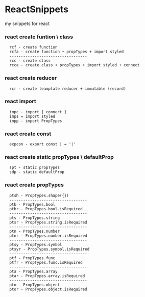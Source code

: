 # ReactSnippets
my snippets for react

### react create funtion \ class 
```
  rcf - create function
  rcfa - create function + propTypes + import styled
  ----------------------------------
  rcc - create class
  rcca - create class + propTypes + import styled + connect
```

### react create reducer
```
  rcr - create teamplate reducer + immutable (record)
```

### react import
```
  impc - import { connect }
  imps = import styled
  impp - import PropTypes
```

### react create const
```
  expcon - export const | = '|'
```

### react create static propTypes \ defaultProp
```
  spt - static propTypes
  sdp - static defaultProp
```

### react create propTypes
```
  ptsh - PropTypes.shape({})
  ----------------------------------
  ptb - PropTypes.bool
  ptbr - PropTypes.bool.isRequired
  ----------------------------------
  pts - PropTypes.string
  ptsr - PropTypes.string.isRequired
  ----------------------------------
  ptn - PropTypes.number
  ptnr - PropTypes.number.isRequired
  ----------------------------------
  ptsy - PropTypes.symbol
  ptsyr - PropTypes.symbol.isRequired
  ----------------------------------
  ptf - PropTypes.func
  ptfr - PropTypes.func.isRequired
  ----------------------------------
  pta - PropTypes.array
  ptar - PropTypes.array.isRequired
  ----------------------------------
  pto - PropTypes.object
  ptor - PropTypes.object.isRequired
```
